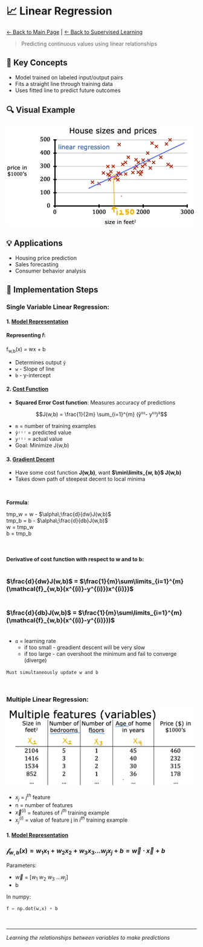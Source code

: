 # 📈 Linear Regression

[← Back to Main Page](../../README.md) | [← Back to Supervised Learning](../supervised_learning.md)

> Predicting continuous values using linear relationships

## 📝 Key Concepts
- Model trained on labeled input/output pairs
- Fits a straight line through training data
- Uses fitted line to predict future outcomes

## 🔍 Visual Example

<img src="images/lin_reg_ex.png" alt="linear regression example" width="500"/>

## 💡 Applications
- Housing price prediction
- Sales forecasting
- Consumer behavior analysis

## 📘 Implementation Steps
### Single Variable Linear Regression:

#### 1. [Model Representation](single_variate/1_model_representation.ipynb)
#### Representing 𝑓:

f<sub>w,b</sub>(x) = wx + b
- Determines output `ŷ`
- `w` - Slope of line
- `b` - y-intercept

#### 2. [Cost Function](single_variate/2_cost_function.ipynb)
- <b>Squared Error Cost function</b>: Measures accuracy of predictions
```math
J(w,b) = \frac{1}{2m} \sum_{i=1}^{m} (ŷ⁽ⁱ⁾- y⁽ⁱ⁾)²
```
  - `m` = number of training examples
  - `ŷ⁽ⁱ⁾` = predicted value
  - `y⁽ⁱ⁾` = actual value
- Goal: Minimize J(w,b)

#### 3. [Gradient Decent](single_variate/3_gradient_decent.ipynb)
- Have some cost function <b>J(w,b)</b>, want <b>$\min\limits_{w, b}$ J(w,b)</b>
- Takes down path of steepest decent to local minima

<br>

<b>Formula</b>:

tmp_w = w - $\alpha\;\frac{d}{dw}J(w,b)$ <br>
tmp_b = b - $\alpha\;\frac{d}{db}J(w,b)$ <br>
w = tmp_w <br>
b = tmp_b

<br>

#### Derivative of cost function with respect to w and to b: <br> <br>
 ### $\frac{d}{dw}J(w,b)$ = $\frac{1}{m}\sum\limits_{i=1}^{m}(\mathcal{f}_{w,b}(x^{(i)}-y^{(i)})x^{(i)})$ <br> <br>
 ### $\frac{d}{db}J(w,b)$ = $\frac{1}{m}\sum\limits_{i=1}^{m}(\mathcal{f}_{w,b}(x^{(i)}-y^{(i)}))$ <br> <br> 
- `α` = learning rate
  - if too small - greadient descent will be very slow
  - if too large - can overshoot the minimum and fail to converge (diverge)

`Must simultaneously update w and b `

<br>

### Multiple Linear Regression:
<img src="images/multi_lin_reg_ex.png" alt="mulitple 
linear regression example" width="500"/>
- $x_j$ = $j^{th}$ feature
- n = number of features
- $\vec{x}^{(i)}$ = features of $i^{th}$ training example
- $x_{j}^{(i)}$ = value of feature j in $i^{th}$ training example

#### 1. [Model Representation]()
### $\mathcal{f}_{w,b}(x) = w_1x_1 + w_2x_2 + w_3x_3 ... w_jx_j + b = \vec{w} \cdot \vec{x} + b$


Parameters:
- $\vec{w}$ = $[w_1\ w_2\ w_3\ ...w_j]$
- b

In numpy:
```python
f = np.dot(w,x) + b
```
<br>

---

_Learning the relationships between variables to make predictions_